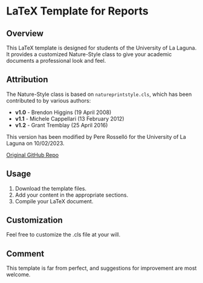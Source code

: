 # LaTeX Template for Reports

## Overview
This LaTeX template is designed for students of the University of La Laguna. It provides a customized Nature-Style class to give your academic documents a professional look and feel.

## Attribution
The Nature-Style class is based on `natureprintstyle.cls`, which has been contributed to by various authors:
- **v1.0** - Brendon Higgins (19 April 2008)
- **v1.1** - Michele Cappellari (13 February 2012)
- **v1.2** - Grant Tremblay (25 April 2016)

This version has been modified by Pere Rosselló for the University of La Laguna on 10/02/2023.

[Original GitHub Repo](https://github.com/granttremblay/Nature_Letter_LaTeX_template/blob/master/natureprintstyle.cls)

## Usage
1. Download the template files.
2. Add your content in the appropriate sections.
3. Compile your LaTeX document.

## Customization
Feel free to customize the .cls file at your will. 

## Comment

This template is far from perfect, and suggestions for improvement are most welcome. 

